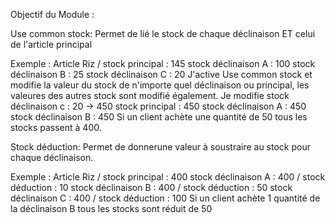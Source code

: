 Objectif du Module :

Use common stock:
Permet de lié le stock de chaque déclinaison ET celui de l'article principal 

Exemple : Article Riz / stock principal : 145
                        stock déclinaison A : 100
                        stock déclinaison B : 25
                        stock déclinaison C : 20
J'active Use common stock et modifie la valeur du stock de n'importe quel déclinaison ou principal, les valeures des autres stock sont modifié également.
Je modifie              stock déclinaison c : 20 -> 450
                        stock principal : 450
                        stock déclinaison A : 450
                        stock déclinaison B : 450
Si un client achète une quantité de 50 tous les stocks passent à 400.

Stock déduction:
Permet de donnerune valeur à soustraire au stock pour chaque déclinaison.

Exemple : Article Riz / stock principal : 400
                        stock déclinaison A : 400 / stock déduction : 10
                        stock déclinaison B : 400 / stock déduction : 50
                        stock déclinaison C : 400 / stock déduction : 100
Si un client achète 1 quantité de la déclinaison B tous les stocks sont réduit de 50
